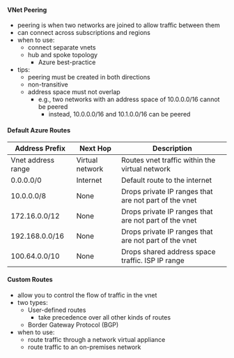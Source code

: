 #### VNet Peering
- peering is when two networks are joined to allow traffic between them
- can connect across subscriptions and regions
- when to use: 
	- connect separate vnets 
	- hub and spoke topology
		- Azure best-practice
- tips:
	- peering must be created in both directions
	- non-transitive
	- address space must not overlap
		- e.g., two networks with an address space of 10.0.0.0/16 cannot be peered
			- instead, 10.0.0.0/16 and 10.1.0.0/16 can be peered

#### Default Azure Routes

| Address Prefix     | Next Hop        | Description                                           |
| ------------------ | --------------- | ----------------------------------------------------- |
| Vnet address range | Virtual network | Routes vnet traffic within the virtual network        |
| 0.0.0.0/0          | Internet        | Default route to the internet                         |
| 10.0.0.0/8         | None            | Drops private IP ranges that are not part of the vnet |
| 172.16.0.0/12      | None            | Drops private IP ranges that are not part of the vnet |
| 192.168.0.0/16     | None            | Drops private IP ranges that are not part of the vnet |
| 100.64.0.0/10      | None            | Drops shared address space traffic. ISP IP range      |

#### Custom Routes
- allow you to control the flow of traffic in the vnet
- two types:
	- User-defined routes
		- take precedence over all other kinds of routes
	- Border Gateway Protocol (BGP)
- when to use:
	- route traffic through a network virtual appliance
	- route traffic to an on-premises network
